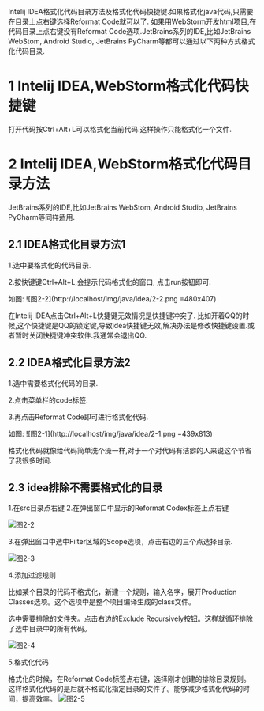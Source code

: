 <div class="jumbotron">
<p>Intelij IDEA格式化代码目录方法及格式化代码快捷键.如果格式化java代码,只需要在目录上点右键选择Reformat Code就可以了. 如果用WebStorm开发html项目,在代码目录上点右键没有Reformat Code选项.JetBrains系列的IDE,比如JetBrains WebStom, Android Studio, JetBrains PyCharm等都可以通过以下两种方式格式化代码目录.</p>
</div>

1 Intelij IDEA,WebStorm格式化代码快捷键
===

打开代码按Ctrl+Alt+L可以格式化当前代码.这样操作只能格式化一个文件.

2 Intelij IDEA,WebStorm格式化代码目录方法
===

JetBrains系列的IDE,比如JetBrains WebStom, Android Studio, JetBrains PyCharm等同样适用.

2.1 IDEA格式化目录方法1
---

1.选中要格式化的代码目录.

2.按快键键Ctrl+Alt+L,会提示代码格式化的窗口, 点击run按钮即可.

如图:
![图2-2](http://localhost/img/java/idea/2-2.png =480x407)

在Intelij IDEA点击Ctrl+Alt+L快捷键无效情况是快捷键冲突了. 比如开着QQ的时候,这个快捷键是QQ的锁定键,导致idea快捷键无效,解决办法是修改快捷键设置.或者暂时关闭快捷键冲突软件.我通常会退出QQ.

2.2 IDEA格式化目录方法2
---

1.选中需要格式化代码的目录.

2.点击菜单栏的code标签.

3.再点击Reformat Code即可进行格式化代码.



如图:
![图2-1](http://localhost/img/java/idea/2-1.png =439x813)  

格式化代码就像给代码简单洗个澡一样,对于一个对代码有洁癖的人来说这个节省了我很多时间.


2.3 idea排除不需要格式化的目录
---

1.在src目录点右键
2.在弹出窗口中显示的Reformat Codex标签上点右键

![图2-2](http://localhost/img/java/idea/2-2.png)

3.在弹出窗口中选中Filter区域的Scope选项，点击右边的三个点选择目录.

![图2-3](http://localhost/img/java/idea/2-3.png)

4.添加过滤规则

比如某个目录的代码不格式化，新建一个规则，输入名字，展开Production Classes选项。这个选项中是整个项目编译生成的class文件。

选中需要排除的文件夹。点击右边的Exclude Recursively按钮。这样就循环排除了选中目录中的所有代码。

![图2-4](http://localhost/img/java/idea/2-4.png)

5.格式化代码

格式化的时候，在Reformat Code标签点右键，选择刚才创建的排除目录规则。这样格式化代码的是后就不格式化指定目录的文件了。能够减少格式化代码的时间，提高效率。
![图2-5](http://localhost/img/java/idea/2-5.png)

